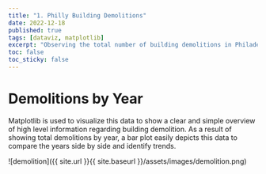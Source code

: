 ```yaml
---
title: "1. Philly Building Demolitions"
date: 2022-12-18
published: true
tags: [dataviz, matplotlib]
excerpt: "Observing the total number of building demolitions in Philadelphia by year."
toc: false
toc_sticky: false
---
```


# Demolitions by Year

Matplotlib is used to visualize this data to show a clear and simple overview of high level information regarding building demolition. As a result of showing total demolitions by year, a bar plot easily depicts this data to compare the years side by side and identify trends.

![demolition]({{ site.url }}{{ site.baseurl }}/assets/images/demolition.png)
